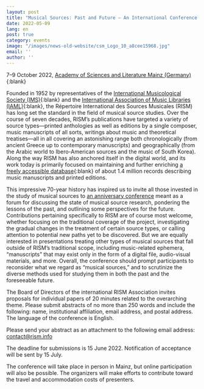 ```yaml
---
layout: post
title: "Musical Sources: Past and Future — An International Conference Celebrating 70 Years of RISM"
date: 2022-05-09
lang: en
post: true
category: events
image: "/images/news-old-website/csm_Logo_10_a8cee15968.jpg"
email: ''
author: ''
---
```


7–9 October 2022, [Academy of Sciences and Literature Mainz (Germany)](https://www.adwmainz.de/en/home.html){:blank}

Founded in 1952 by representatives of the [International Musicological Society (IMS)](https://www.musicology.org/){:blank} and the [International Association of Music Libraries (IAML)](https://www.iaml.info/){:blank}, the Répertoire International des Sources Musicales (RISM) has long set the standard in the field of musical source studies. Over the course of seven decades, RISM’s publications have targeted a variety of source types—printed anthologies as well as editions by a single composer, music manuscripts of all sorts, writings about music and theoretical treatises—all in all covering an astonishing range both chronologically (from ancient Greece up to contemporary manuscripts) and geographically (from the Arabic world to Ibero-American sources and the music of South Korea). Along the way RISM has also anchored itself in the digital world, and its work today is primarily focused on maintaining and further enriching [a freely accessible database](https://opac.rism.info/index.php?id=4){:blank} of about 1.4 million records describing music manuscripts and printed editions.  

This impressive 70-year history has inspired us to invite all those invested in the study of musical sources to [an anniversary conference](/publications/conferences/musical-sources-past-future-2022.html) meant as a forum for discussing the state of musical source research, pondering the lessons of the past, and outlining some perspectives for the future. Contributions pertaining specifically to RISM are of course most welcome, whether focusing on the traditional coverage of the project, investigating the gradual changes in the treatment of certain source types, or calling attention to potential new paths yet to be discovered. But we are equally interested in presentations treating other types of musical sources that fall outside of RISM’s traditional scope, including music-related ephemera, “manuscripts” that may exist only in the form of a digital file, audio-visual materials, and more. Overall, the conference should prompt participants to reconsider what we regard as “musical sources,” and to scrutinize the diverse methods used for studying them in both the past and the foreseeable future.  

The Board of Directors of the international RISM Association invites proposals for individual papers of 20 minutes related to the overarching theme. Please submit abstracts of no more than 250 words and include the following: name, institutional affiliation, email address, and postal address. The language of the conference is English.

Please send your abstract as an attachment to the following email address: [contact@rism.info](mailto:contact@rism.info)

The deadline for submissions is 15 June 2022. Notification of acceptance will be sent by 15 July.  

The conference will take place in person in Mainz, but online participation will also be possible. The organizers will make efforts to contribute toward the travel and accommodation costs of presenters.  
